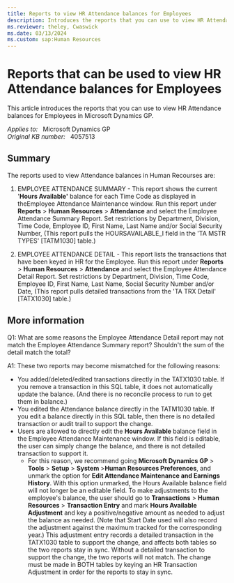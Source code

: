 ```yaml
---
title: Reports to view HR Attendance balances for Employees
description: Introduces the reports that you can use to view HR Attendance balances for Employees in Microsoft Dynamics GP.
ms.reviewer: theley, Cwaswick
ms.date: 03/13/2024
ms.custom: sap:Human Resources
---
```

# Reports that can be used to view HR Attendance balances for Employees

This article introduces the reports that you can use to view HR Attendance balances for Employees in Microsoft Dynamics GP.

_Applies to:_ &nbsp; Microsoft Dynamics GP  
_Original KB number:_ &nbsp; 4057513

## Summary

The reports used to view Attendance balances in Human Recourses are:

1. EMPLOYEE ATTENDANCE SUMMARY - This report shows the current '**Hours Available'** balance for each Time Code as displayed in theEmployee Attendance Maintenance window. Run this report under **Reports** > **Human Resources** > **Attendance** and select the Employee Attendance Summary Report. Set restrictions by Department, Division, Time Code, Employee ID, First Name, Last Name and/or Social Security Number, (This report pulls the HOURSAVAILABLE_I field in the 'TA MSTR TYPES' [TATM1030] table.)

2. EMPLOYEE ATTENDANCE DETAIL - This report lists the transactions that have been keyed in HR for the Employee. Run this report under **Reports** > **Human Resources** > **Attendance** and select the Employee Attendance Detail Report. Set restrictions by Department, Division, Time Code, Employee ID, First Name, Last Name, Social Security Number and/or Date, (This report pulls detailed transactions from the 'TA TRX Detail' [TATX1030] table.)

## More information

Q1: What are some reasons the Employee Attendance Detail report may not match the Employee Attendance Summary report? Shouldn't the sum of the detail match the total?

A1: These two reports may become mismatched for the following reasons:

- You added/deleted/edited transactions directly in the TATX1030 table. If you remove a transaction in this SQL table, it does not automatically update the balance. (And there is no reconcile process to run to get them in balance.)
- You edited the Attendance balance directly in the TATM1030 table. If you edit a balance directly in this SQL table, then there is no detailed transaction or audit trail to support the change.
- Users are allowed to directly edit the **Hours Available** balance field in the Employee Attendance Maintenance window. If this field is editable, the user can simply change the balance, and there is not detailed transaction to support it.
  - For this reason, we recommend going **Microsoft Dynamics GP** > **Tools** > **Setup** > **System** >**Human Resources Preferences**, and unmark the option for **Edit Attendance Maintenance and Earnings History**. With this option unmarked, the Hours Available balance field will not longer be an editable field. To make adjustments to the employee's balance, the user should go to **Transactions** > **Human Resources** > **Transaction Entry** and mark **Hours Available Adjustment** and key a positive/negative amount as needed to adjust the balance as needed. (Note that Start Date used will also record the adjustment against the maximum tracked for the corresponding year.) This adjustment entry records a detailed transaction in the TATX1030 table to support the change, and affects both tables so the two reports stay in sync. Without a detailed transaction to support the change, the two reports will not match. The change must be made in BOTH tables by keying an HR Transaction Adjustment in order for the reports to stay in sync.
